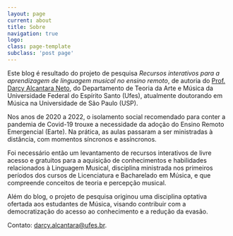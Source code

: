 ```yaml
---
layout: page
current: about
title: Sobre
navigation: true
logo: 
class: page-template
subclass: 'post page'
---
```


Este blog é resultado do projeto de pesquisa *Recursos interativos para a aprendizagem de linguagem musical no ensino remoto*, de autoria do [Prof. Darcy Alcantara Neto](http://lattes.cnpq.br/0075396043575273), do Departamento de Teoria da Arte e Música da Universidade Federal do Espírito Santo (Ufes), atualmente doutorando em Música na Universidade de São Paulo (USP).

Nos anos de 2020 a 2022, o isolamento social recomendado para conter a pandemia de Covid-19 trouxe a necessidade da adoção do Ensino Remoto Emergencial (Earte). Na prática, as aulas passaram a ser ministradas à distância, com momentos síncronos e assíncronos.

Foi necessário então um levantamento de recursos interativos de livre acesso e gratuitos para a aquisição de conhecimentos e habilidades relacionados à Linguagem Musical, disciplina ministrada nos primeiros períodos dos cursos de Licenciatura e Bacharelado em Música, e que compreende conceitos de teoria e percepção musical.

Além do blog, o projeto de pesquisa originou uma disciplina optativa ofertada aos estudantes de Música, visando contribuir com a democratização do acesso ao conhecimento e a redução da evasão.

Contato: [darcy.alcantara@ufes.br](mailto:darcy.alcantara@ufes.br).
